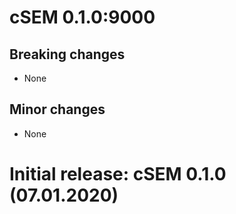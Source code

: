 # cSEM 0.1.0:9000

## Breaking changes

* None

## Minor changes

* None

# Initial release: cSEM 0.1.0 (07.01.2020)